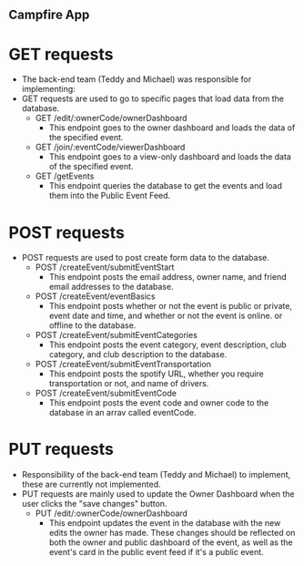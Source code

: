 ## Campfire App 

# GET requests
* The back-end team (Teddy and Michael) was responsible for implementing:
* GET requests are used to go to specific pages that load data from the database.
    * GET /edit/:ownerCode/ownerDashboard
        * This endpoint goes to the owner dashboard and loads the data of the specified event.
    * GET /join/:eventCode/viewerDashboard
        *  This endpoint goes to a view-only dashboard and loads the data  of the specified event.
    * GET /getEvents
        * This endpoint queries the database to get the events and load them into the Public Event Feed.


# POST requests
* POST requests are used to post create form data to the database.
    *   POST /createEvent/submitEventStart
        * This endpoint posts the email address, owner name, and friend email addresses to the database.
    *   POST /createEvent/eventBasics
        * This endpoint posts whether or not the event is public or private, event date and time, and whether or not the event is online. or offline to the database.
    *   POST /createEvent/submitEventCategories  
        * This endpoint posts the event category, event description, club category, and club description to the database. 
    *   POST /createEvent/submitEventTransportation
        * This endpoint posts the spotify URL, whether you require transportation or not, and name of drivers.
    *   POST /createEvent/submitEventCode
        * This endpoint posts the event code and owner code to the database in an arrav called eventCode.


# PUT requests
* Responsibility of the back-end team (Teddy and Michael) to implement, these are currently not implemented.
* PUT requests are mainly used to update the Owner Dashboard when the user clicks the "save changes" button. 
    *  PUT /edit/:ownerCode/ownerDashboard
        * This endpoint updates the event in the database with the new edits the owner has made. These changes should be reflected on both the owner and public dashboard of the event, as well as the event's card in the public event feed if it's a public event.
